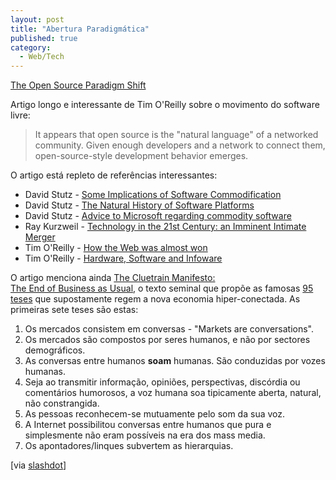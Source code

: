 ```yaml
---
layout: post
title: "Abertura Paradigmática"
published: true
category:
  - Web/Tech
---
```


[The Open Source Paradigm Shift]

Artigo longo e interessante de Tim O'Reilly sobre o movimento do
software livre:

> It appears that open source is the "natural language" of a networked
> community. Given enough developers and a network to connect them,
> open-source-style development behavior emerges.

O artigo está repleto de referências interessantes:

-   David Stutz - [Some Implications of Software Commodification]
-   David Stutz - [The Natural History of Software Platforms]
-   David Stutz - [Advice to Microsoft regarding commodity software]
-   Ray Kurzweil - [Technology in the 21st Century: an Imminent Intimate
    Merger]
-   Tim O'Reilly - [How the Web was almost won]
-   Tim O'Reilly - [Hardware, Software and Infoware]

O artigo menciona ainda [The Cluetrain Manifesto:\
The End of Business as Usual], o texto seminal que propõe as famosas [95
teses] que supostamente regem a nova economia hiper-conectada. As
primeiras sete teses são estas:

1.  Os mercados consistem em conversas - "Markets are conversations".
2.  Os mercados são compostos por seres humanos, e não por
    sectores demográficos.
3.  As conversas entre humanos **soam** humanas. São conduzidas por
    vozes humanas.
4.  Seja ao transmitir informação, opiniões, perspectivas, discórdia ou
    comentários humorosos, a voz humana soa tipicamente aberta, natural,
    não constrangida.
5.  As pessoas reconhecem-se mutuamente pelo som da sua voz.
6.  A Internet possibilitou conversas entre humanos que pura e
    simplesmente não eram possíveis na era dos mass media.
7.  Os apontadores/linques subvertem as hierarquias.

\[via [slashdot]\]

  [The Open Source Paradigm Shift]: http://tim.oreilly.com/opensource/paradigmshift_0504.html
    "tim.oreilly.com -- Various Things I've Written: Tim's Archive"
  [Some Implications of Software Commodification]: http://www.synthesist.net/writing/commodity_software.html
  [The Natural History of Software Platforms]: http://www.synthesist.net/writing/software_platforms.html
  [Advice to Microsoft regarding commodity software]: http://www.synthesist.net/writing/onleavingms.html
  [Technology in the 21st Century: an Imminent Intimate Merger]: http://www.kurzweilai.net/articles/art0465.html?printable=1
  [How the Web was almost won]: http://salon.com/tech/feature/1999/11/16/microsoft_servers/print.html
  [Hardware, Software and Infoware]: http://www.oreilly.com/catalog/opensources/book/tim.html
  [The Cluetrain Manifesto:\
  The End of Business as Usual]: http://www.cluetrain.com/book.html
  [95 teses]: http://www.cluetrain.com/book/95-theses.html
  [slashdot]: http://slashdot.org/article.pl?sid=04/06/26/221243
